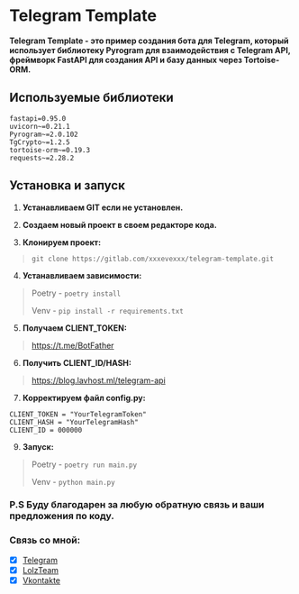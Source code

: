 # Telegram Template
**Telegram Template - это пример создания бота для Telegram, который использует библиотеку Pyrogram для взаимодействия с Telegram API, фреймворк FastAPI для создания API и базу данных через Tortoise-ORM.**

## Используемые библиотеки
```
fastapi=0.95.0
uvicorn~=0.21.1
Pyrogram~=2.0.102
TgCrypto~=1.2.5
tortoise-orm~=0.19.3
requests~=2.28.2
```

## Установка и запуск
1. **Устанавливаем GIT если не установлен.**

2. **Создаем новый проект в своем редакторе кода.**

3. **Клонируем проект:**
 > ```git clone https://gitlab.com/xxxevexxx/telegram-template.git```

4. **Устанавливаем зависимости:**
 > Poetry - `poetry install`
 > 
 > Venv - `pip install -r requirements.txt`

5. **Получаем CLIENT_TOKEN:**
 > https://t.me/BotFather

6. **Получить CLIENT_ID/HASH:**
 > https://blog.lavhost.ml/telegram-api

7. **Корректируем файл config.py:**

```
CLIENT_TOKEN = "YourTelegramToken"
CLIENT_HASH = "YourTelegramHash"
CLIENT_ID = 000000
```

9. **Запуск:**
 > Poetry - `poetry run main.py`
 > 
 > Venv - `python main.py`

### P.S Буду благодарен за любую обратную связь и ваши предложения по коду.
  
### Связь со мной:
- [x] [Telegram](https://t.me/xxevex)
- [x] [LolzTeam](https://lolz.live/members/3852486/)
- [x] [Vkontakte](https://vk.com/allohadance61)